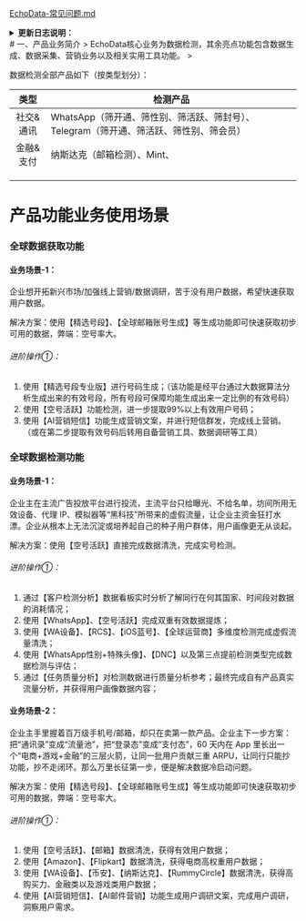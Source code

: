 [EchoData-常见问题.md](https://github.com/user-attachments/files/23229519/EchoData-.md)
<details class="lake-collapse"><summary id="u3a8e1cf2"><strong><span class="ne-text">更新日志说明：</span></strong></summary><p id="ub0abbfc0" class="ne-p"><span class="ne-text">更新日期：2025-10-30，更新人：Wesson</span></p><p id="ud7c2fe35" class="ne-p"><span class="ne-text">更新内容：</span></p><ol class="ne-ol"><li id="u85e6bc8e" data-lake-index-type="0"><span class="ne-text">创建文档；</span></li><li id="ub6542807" data-lake-index-type="0"><span class="ne-text">文档编辑；</span></li></ol><hr id="Flc5j" class="ne-hr"><p id="ub8162bd8" class="ne-p"><span class="ne-text">更新日期：2025-10-24，更新人：Wesson</span></p><p id="u16aafbe3" class="ne-p"><span class="ne-text">更新内容：</span></p><ol class="ne-ol"><li id="ue6903f6e" data-lake-index-type="0"><span class="ne-text">文档创建；</span></li><li id="uf6e1f7ab" data-lake-index-type="0"><span class="ne-text">编辑文档；</span></li></ol></details>
# 一、产品业务简介
> EchoData核心业务为数据检测，其余亮点功能包含数据生成、数据采集、营销业务以及相关实用工具功能。
>

数据检测全部产品如下（按类型划分）：

| **类型** | **检测产品** |
| :---: | --- |
| 社交&通讯 | WhatsApp（筛开通、筛性别、筛活跃、筛封号）、Telegram（筛开通、筛活跃、筛性别、筛会员） |
| 金融&支付 | 纳斯达克（邮箱检测）、Mint、 |
|  | |
|  | |
|  | |


# 产品功能业务使用场景
### 全球数据获取功能
#### 业务场景-1：
企业想开拓新兴市场/加强线上营销/数据调研，苦于没有用户数据，希望快速获取用户数据。

解决方案：使用【精选号段】、【全球邮箱账号生成】等生成功能即可快速获取初步可用的数据，弊端：空号率大。

###### 进阶操作①：
1. 使用【精选号段专业版】进行号码生成；（该功能是经平台通过大数据算法分析生成出来的有效号段，所有号段可保障均能生成出来一定比例的有效号码）
2. 使用【空号活跃】功能检测，进一步提取99%以上有效用户号码；
3. 使用【AI营销短信】功能生成营销文案，并进行短信群发，完成线上营销。（或在第二步提取有效号码后转用自备营销工具、数据调研等工具）

### 全球数据检测功能
#### 业务场景-1：
企业主在主流广告投放平台进行投流，主流平台只给曝光、不给名单，坊间所用无效设备、代理 IP、模拟器等“黑科技”所带来的虚假流量，让企业主资金狂打水漂。企业从根本上无法沉淀或培养起自己的种子用户群体，用户画像更无从谈起。

解决方案：使用【空号活跃】直接完成数据清洗，完成实号检测。

###### 进阶操作①：
1. 通过【客户检测分析】数据看板实时分析了解同行在何其国家、时间段对数据的消耗情况；
2. 使用【WhatsApp】、【空号活跃】完成双重有效数据提炼；
3. 使用【WA设备】、【RCS】、【iOS蓝号】、【全球运营商】多维度检测完成虚假流量清洗；
4. 使用【WhatsApp性别+特殊头像】、【DNC】以及第三点提前检测类型完成数据检测与评估；
5. 通过【任务质量分析】对检测数据进行质量分析参考；最终完成自有产品真实流量分析，并获得用户画像数据内容；

#### 业务场景-2：
企业主手里握着百万级手机号/邮箱，却只在卖第一款产品。企业主下一步方案：把“通讯录”变成“流量池”，把“登录态”变成“支付态”，60 天内在 App 里长出一个“电商+游戏+金融”的三层火箭，让同一批用户贡献三重 ARPU，让同行只能抄功能，抄不走闭环。那么万里长征第一步，便是解决数据冷启动问题。

解决方案：使用【精选号段】、【全球邮箱账号生成】等生成功能即可快速获取初步可用的数据，弊端：空号率大。

###### 进阶操作①：
1. 使用【空号活跃】、【邮箱】数据清洗，获得有效用户数据；
2. 使用【Amazon】、【Flipkart】数据清洗，获得电商高权重用户数据；
3. 使用【WA设备】、【币安】、【纳斯达克】、【RummyCircle】数据清洗，获得高购买力、金融类以及游戏类用户数据；
4. 使用【AI营销短信】、【AI邮件营销】功能生成用户调研文案，完成用户调研，洞察用户需求。







































